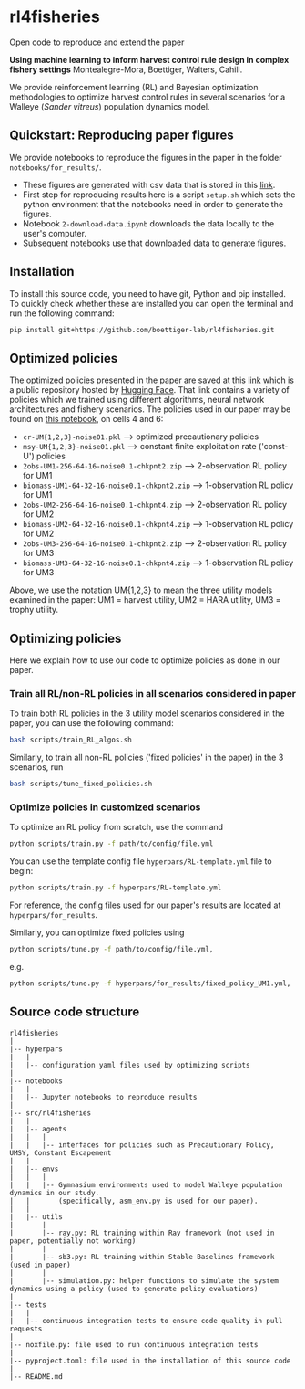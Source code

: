 # rl4fisheries

Open code to reproduce and extend the paper 

**Using machine learning to inform harvest control rule design in complex fishery settings**
Montealegre-Mora, Boettiger, Walters, Cahill.

We provide reinforcement learning (RL) and Bayesian optimization methodologies to optimize harvest control rules in several scenarios for a Walleye (*Sander vitreus*) population dynamics model.

## Quickstart: Reproducing paper figures

We provide notebooks to reproduce the figures in the paper in the folder `notebooks/for_results/`.
- These figures are generated with csv data that is stored in this [link](https://huggingface.co/boettiger-lab/rl4eco/tree/main/rl4fisheries-reproducing).
- First step for reproducing results here is a script `setup.sh` which sets the python environment that the notebooks need in order to generate the figures.
- Notebook `2-download-data.ipynb` downloads the data locally to the user's computer. 
- Subsequent notebooks use that downloaded data to generate figures.

## Installation

To install this source code, you need to have git, Python and pip installed.
To quickly check whether these are installed you can open the terminal and run the following command:

```bash
pip install git+https://github.com/boettiger-lab/rl4fisheries.git
```

## Optimized policies

The optimized policies presented in the paper are saved at this [link](https://huggingface.co/boettiger-lab/rl4eco/tree/main/sb3/rl4fisheries/post-review-results/) which is a public repository hosted by [Hugging Face](https://huggingface.co).
That link contains a variety of policies which we trained using different algorithms, neural network architectures and fishery scenarios.
The policies used in our paper may be found on [this notebook](https://github.com/boettiger-lab/rl4fisheries/blob/new-fig/notebooks/for_generating_results/2_reward_distr.ipynb), on cells 4 and 6:
- `cr-UM{1,2,3}-noise01.pkl` --> optimized precautionary policies
- `msy-UM{1,2,3}-noise01.pkl` --> constant finite exploitation rate ('const-U') policies
- `2obs-UM1-256-64-16-noise0.1-chkpnt2.zip` --> 2-observation RL policy for UM1
- `biomass-UM1-64-32-16-noise0.1-chkpnt2.zip` --> 1-observation RL policy for UM1
- `2obs-UM2-256-64-16-noise0.1-chkpnt4.zip` --> 2-observation RL policy for UM2
- `biomass-UM2-64-32-16-noise0.1-chkpnt4.zip` --> 1-observation RL policy for UM2
- `2obs-UM3-256-64-16-noise0.1-chkpnt2.zip` --> 2-observation RL policy for UM3
- `biomass-UM3-64-32-16-noise0.1-chkpnt4.zip` --> 1-observation RL policy for UM3

Above, we use the notation UM{1,2,3} to mean the three utility models examined in the paper: UM1 = harvest utility, UM2 = HARA utility, UM3 = trophy utility.

## Optimizing policies

Here we explain how to use our code to optimize policies as done in our paper.

### Train all RL/non-RL policies in all scenarios considered in paper

To train both RL policies in the 3 utility model scenarios considered in the paper, you can use the following command:
``` bash
bash scripts/train_RL_algos.sh
```

Similarly, to train all non-RL policies ('fixed policies' in the paper) in the 3 scenarios, run 
``` bash
bash scripts/tune_fixed_policies.sh
```

### Optimize policies in customized scenarios

To optimize an RL policy from scratch, use the command
```bash
python scripts/train.py -f path/to/config/file.yml
```
You can use the template config file `hyperpars/RL-template.yml` file to begin:
```bash
python scripts/train.py -f hyperpars/RL-template.yml
```
For reference, the config files used for our paper's results are located at `hyperpars/for_results`.

Similarly, you can optimize fixed policies using
``` bash
python scripts/tune.py -f path/to/config/file.yml,
```
e.g. 
``` bash
python scripts/tune.py -f hyperpars/for_results/fixed_policy_UM1.yml,
```

## Source code structure

```
rl4fisheries
|
|-- hyperpars
|   |
|   |-- configuration yaml files used by optimizing scripts
|
|-- notebooks
|   |
|   |-- Jupyter notebooks to reproduce results
|
|-- src/rl4fisheries
|   |
|   |-- agents
|   |   |
|   |   |-- interfaces for policies such as Precautionary Policy, UMSY, Constant Escapement
|   |
|   |-- envs
|   |   |
|   |   |-- Gymnasium environments used to model Walleye population dynamics in our study.
|   |       (specifically, asm_env.py is used for our paper).
|   |
|   |-- utils
|       |
|       |-- ray.py: RL training within Ray framework (not used in paper, potentially not working)
|       |
|       |-- sb3.py: RL training within Stable Baselines framework (used in paper)
|       |
|       |-- simulation.py: helper functions to simulate the system dynamics using a policy (used to generate policy evaluations)
|    
|-- tests
|   |
|   |-- continuous integration tests to ensure code quality in pull requests
|
|-- noxfile.py: file used to run continuous integration tests
|
|-- pyproject.toml: file used in the installation of this source code
|
|-- README.md 
```

